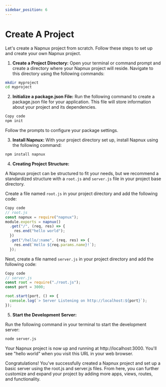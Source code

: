 ```yaml
---
sidebar_position: 6
---
```


# Create A Project

Let's create a Napnux project from scratch. Follow these steps to set up and create your own Napnux project.

1. **Create a Project Directory:**
   Open your terminal or command prompt and create a directory where your Napnux project will reside. Navigate to this directory using the following commands:

```bash
mkdir myproject
cd myproject
```

2. **Initialize a package.json File:**
   Run the following command to create a package.json file for your application. This file will store information about your project and its dependencies.

```bash
Copy code
npm init
```

Follow the prompts to configure your package settings.

3. **Install Napnux:**
   With your project directory set up, install Napnux using the following command:

```bash
npm install napnux
```

4. **Creating Project Structure:**

A Napnux project can be structured to fit your needs, but we recommend a standardized structure with a `root.js` and `server.js` file in your project base directory.

Create a file named `root.js` in your project directory and add the following code:

```javascript
Copy code
// root.js
const napnux = require("napnux");
module.exports = napnux()
  .get("/", (req, res) => {
    res.end("hello world");
  })
  .get("/hello/:name", (req, res) => {
    res.end(`Hello ${req.params.name}!`);
  });
```

Next, create a file named `server.js` in your project directory and add the following code:

```javascript
Copy code
// server.js
const root = require("./root.js");
const port = 3000;

root.start(port, () => {
  console.log(`> Server Listening on http://localhost:${port}`);
});
```

5. **Start the Development Server:**

Run the following command in your terminal to start the development server:

```bash
node server.js
```

Your Napnux project is now up and running at http://localhost:3000. You'll see "hello world" when you visit this URL in your web browser.

Congratulations! You've successfully created a Napnux project and set up a basic server using the root.js and server.js files. From here, you can further customize and expand your project by adding more apps, views, routes, and functionality.
